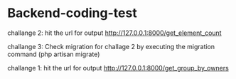 # Backend-coding-test

challange 2: hit the url for output http://127.0.0.1:8000/get_element_count

challange 3: Check migration for challage 2 by executing the migration command (php artisan migrate)

challange 1: hit the url for output http://127.0.0.1:8000/get_group_by_owners
